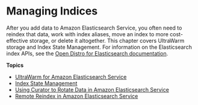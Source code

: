 # Managing Indices<a name="managing-indices"></a>

After you add data to Amazon Elasticsearch Service, you often need to reindex that data, work with index aliases, move an index to more cost\-effective storage, or delete it altogether\. This chapter covers UltraWarm storage and Index State Management\. For information on the Elasticsearch index APIs, see the [Open Distro for Elasticsearch documentation](https://opendistro.github.io/for-elasticsearch-docs/docs/elasticsearch/reindex-data/)\.

**Topics**
+ [UltraWarm for Amazon Elasticsearch Service](ultrawarm.md)
+ [Index State Management](ism.md)
+ [Using Curator to Rotate Data in Amazon Elasticsearch Service](curator.md)
+ [Remote Reindex in Amazon Elasticsearch Service](remote-reindex.md)